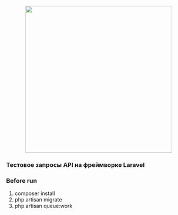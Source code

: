 <p align="center"><a href="https://laravel.com" target="_blank"><img src="https://raw.githubusercontent.com/laravel/art/master/logo-lockup/5%20SVG/2%20CMYK/1%20Full%20Color/laravel-logolockup-cmyk-red.svg" width="400"></a></p>


### Тестовое запросы API на фреймворке Laravel


### Before run
1. composer install
2. php artisan migrate
3. php artisan queue:work

